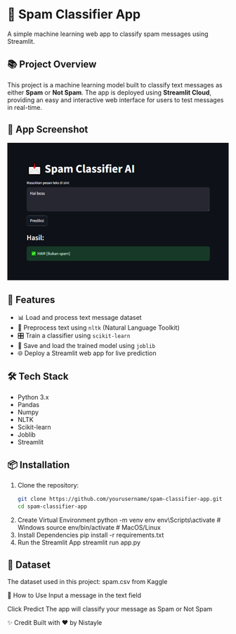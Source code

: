 # 📧 Spam Classifier App

A simple machine learning web app to classify spam messages using Streamlit.

## 📚 Project Overview

This project is a machine learning model built to classify text messages as either **Spam** or **Not Spam**. The app is deployed using **Streamlit Cloud**, providing an easy and interactive web interface for users to test messages in real-time.

## 📸 App Screenshot
![Spam Classifier App Screenshot](result_spam.png)

## 🚀 Features

- 📊 Load and process text message dataset
- 📝 Preprocess text using `nltk` (Natural Language Toolkit)
- 🎛️ Train a classifier using `scikit-learn`
- 💾 Save and load the trained model using `joblib`
- 🌐 Deploy a Streamlit web app for live prediction

## 🛠️ Tech Stack

- Python 3.x
- Pandas
- Numpy
- NLTK
- Scikit-learn
- Joblib
- Streamlit

## 📦 Installation

1. Clone the repository:
   ```bash
   git clone https://github.com/yourusername/spam-classifier-app.git
   cd spam-classifier-app
2. Create Virtual Environment
    python -m venv env
    env\Scripts\activate    # Windows
    source env/bin/activate # MacOS/Linux
3. Install Dependencies
   pip install -r requirements.txt
4. Run the Streamlit App
   streamlit run app.py

## 📑 Dataset
The dataset used in this project:
spam.csv from Kaggle

📖 How to Use
Input a message in the text field

Click Predict
The app will classify your message as Spam or Not Spam

✨ Credit
Built with ❤️ by Nistayle
